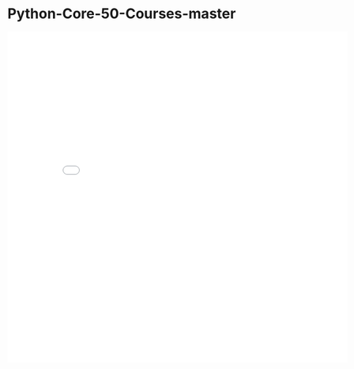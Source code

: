 # Python-Core-50-Courses-master

<iframe src="/widgets/listChildDocs" data-src="/widgets/listChildDocs" data-subtype="widget" border="0" frameborder="no" framespacing="0" allowfullscreen="true" style="width: 689px; height: 671px;"></iframe>

‍
